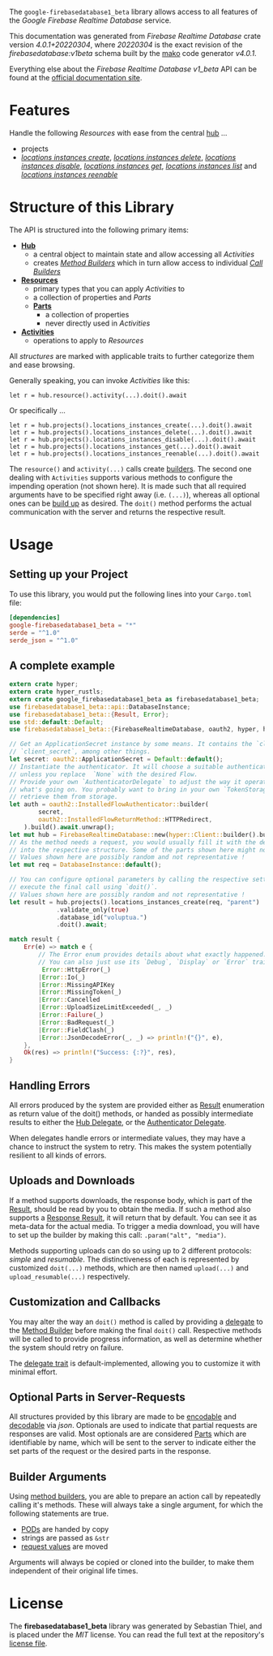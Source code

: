 <!---
DO NOT EDIT !
This file was generated automatically from 'src/generator/templates/api/README.md.mako'
DO NOT EDIT !
-->
The `google-firebasedatabase1_beta` library allows access to all features of the *Google Firebase Realtime Database* service.

This documentation was generated from *Firebase Realtime Database* crate version *4.0.1+20220304*, where *20220304* is the exact revision of the *firebasedatabase:v1beta* schema built by the [mako](http://www.makotemplates.org/) code generator *v4.0.1*.

Everything else about the *Firebase Realtime Database* *v1_beta* API can be found at the
[official documentation site](https://firebase.google.com/docs/reference/rest/database/database-management/rest/).
# Features

Handle the following *Resources* with ease from the central [hub](https://docs.rs/google-firebasedatabase1_beta/4.0.1+20220304/google_firebasedatabase1_beta/FirebaseRealtimeDatabase) ... 

* projects
 * [*locations instances create*](https://docs.rs/google-firebasedatabase1_beta/4.0.1+20220304/google_firebasedatabase1_beta/api::ProjectLocationInstanceCreateCall), [*locations instances delete*](https://docs.rs/google-firebasedatabase1_beta/4.0.1+20220304/google_firebasedatabase1_beta/api::ProjectLocationInstanceDeleteCall), [*locations instances disable*](https://docs.rs/google-firebasedatabase1_beta/4.0.1+20220304/google_firebasedatabase1_beta/api::ProjectLocationInstanceDisableCall), [*locations instances get*](https://docs.rs/google-firebasedatabase1_beta/4.0.1+20220304/google_firebasedatabase1_beta/api::ProjectLocationInstanceGetCall), [*locations instances list*](https://docs.rs/google-firebasedatabase1_beta/4.0.1+20220304/google_firebasedatabase1_beta/api::ProjectLocationInstanceListCall) and [*locations instances reenable*](https://docs.rs/google-firebasedatabase1_beta/4.0.1+20220304/google_firebasedatabase1_beta/api::ProjectLocationInstanceReenableCall)




# Structure of this Library

The API is structured into the following primary items:

* **[Hub](https://docs.rs/google-firebasedatabase1_beta/4.0.1+20220304/google_firebasedatabase1_beta/FirebaseRealtimeDatabase)**
    * a central object to maintain state and allow accessing all *Activities*
    * creates [*Method Builders*](https://docs.rs/google-firebasedatabase1_beta/4.0.1+20220304/google_firebasedatabase1_beta/client::MethodsBuilder) which in turn
      allow access to individual [*Call Builders*](https://docs.rs/google-firebasedatabase1_beta/4.0.1+20220304/google_firebasedatabase1_beta/client::CallBuilder)
* **[Resources](https://docs.rs/google-firebasedatabase1_beta/4.0.1+20220304/google_firebasedatabase1_beta/client::Resource)**
    * primary types that you can apply *Activities* to
    * a collection of properties and *Parts*
    * **[Parts](https://docs.rs/google-firebasedatabase1_beta/4.0.1+20220304/google_firebasedatabase1_beta/client::Part)**
        * a collection of properties
        * never directly used in *Activities*
* **[Activities](https://docs.rs/google-firebasedatabase1_beta/4.0.1+20220304/google_firebasedatabase1_beta/client::CallBuilder)**
    * operations to apply to *Resources*

All *structures* are marked with applicable traits to further categorize them and ease browsing.

Generally speaking, you can invoke *Activities* like this:

```Rust,ignore
let r = hub.resource().activity(...).doit().await
```

Or specifically ...

```ignore
let r = hub.projects().locations_instances_create(...).doit().await
let r = hub.projects().locations_instances_delete(...).doit().await
let r = hub.projects().locations_instances_disable(...).doit().await
let r = hub.projects().locations_instances_get(...).doit().await
let r = hub.projects().locations_instances_reenable(...).doit().await
```

The `resource()` and `activity(...)` calls create [builders][builder-pattern]. The second one dealing with `Activities` 
supports various methods to configure the impending operation (not shown here). It is made such that all required arguments have to be 
specified right away (i.e. `(...)`), whereas all optional ones can be [build up][builder-pattern] as desired.
The `doit()` method performs the actual communication with the server and returns the respective result.

# Usage

## Setting up your Project

To use this library, you would put the following lines into your `Cargo.toml` file:

```toml
[dependencies]
google-firebasedatabase1_beta = "*"
serde = "^1.0"
serde_json = "^1.0"
```

## A complete example

```Rust
extern crate hyper;
extern crate hyper_rustls;
extern crate google_firebasedatabase1_beta as firebasedatabase1_beta;
use firebasedatabase1_beta::api::DatabaseInstance;
use firebasedatabase1_beta::{Result, Error};
use std::default::Default;
use firebasedatabase1_beta::{FirebaseRealtimeDatabase, oauth2, hyper, hyper_rustls};

// Get an ApplicationSecret instance by some means. It contains the `client_id` and 
// `client_secret`, among other things.
let secret: oauth2::ApplicationSecret = Default::default();
// Instantiate the authenticator. It will choose a suitable authentication flow for you, 
// unless you replace  `None` with the desired Flow.
// Provide your own `AuthenticatorDelegate` to adjust the way it operates and get feedback about 
// what's going on. You probably want to bring in your own `TokenStorage` to persist tokens and
// retrieve them from storage.
let auth = oauth2::InstalledFlowAuthenticator::builder(
        secret,
        oauth2::InstalledFlowReturnMethod::HTTPRedirect,
    ).build().await.unwrap();
let mut hub = FirebaseRealtimeDatabase::new(hyper::Client::builder().build(hyper_rustls::HttpsConnectorBuilder::new().with_native_roots().https_or_http().enable_http1().enable_http2().build()), auth);
// As the method needs a request, you would usually fill it with the desired information
// into the respective structure. Some of the parts shown here might not be applicable !
// Values shown here are possibly random and not representative !
let mut req = DatabaseInstance::default();

// You can configure optional parameters by calling the respective setters at will, and
// execute the final call using `doit()`.
// Values shown here are possibly random and not representative !
let result = hub.projects().locations_instances_create(req, "parent")
             .validate_only(true)
             .database_id("voluptua.")
             .doit().await;

match result {
    Err(e) => match e {
        // The Error enum provides details about what exactly happened.
        // You can also just use its `Debug`, `Display` or `Error` traits
         Error::HttpError(_)
        |Error::Io(_)
        |Error::MissingAPIKey
        |Error::MissingToken(_)
        |Error::Cancelled
        |Error::UploadSizeLimitExceeded(_, _)
        |Error::Failure(_)
        |Error::BadRequest(_)
        |Error::FieldClash(_)
        |Error::JsonDecodeError(_, _) => println!("{}", e),
    },
    Ok(res) => println!("Success: {:?}", res),
}

```
## Handling Errors

All errors produced by the system are provided either as [Result](https://docs.rs/google-firebasedatabase1_beta/4.0.1+20220304/google_firebasedatabase1_beta/client::Result) enumeration as return value of
the doit() methods, or handed as possibly intermediate results to either the 
[Hub Delegate](https://docs.rs/google-firebasedatabase1_beta/4.0.1+20220304/google_firebasedatabase1_beta/client::Delegate), or the [Authenticator Delegate](https://docs.rs/yup-oauth2/*/yup_oauth2/trait.AuthenticatorDelegate.html).

When delegates handle errors or intermediate values, they may have a chance to instruct the system to retry. This 
makes the system potentially resilient to all kinds of errors.

## Uploads and Downloads
If a method supports downloads, the response body, which is part of the [Result](https://docs.rs/google-firebasedatabase1_beta/4.0.1+20220304/google_firebasedatabase1_beta/client::Result), should be
read by you to obtain the media.
If such a method also supports a [Response Result](https://docs.rs/google-firebasedatabase1_beta/4.0.1+20220304/google_firebasedatabase1_beta/client::ResponseResult), it will return that by default.
You can see it as meta-data for the actual media. To trigger a media download, you will have to set up the builder by making
this call: `.param("alt", "media")`.

Methods supporting uploads can do so using up to 2 different protocols: 
*simple* and *resumable*. The distinctiveness of each is represented by customized 
`doit(...)` methods, which are then named `upload(...)` and `upload_resumable(...)` respectively.

## Customization and Callbacks

You may alter the way an `doit()` method is called by providing a [delegate](https://docs.rs/google-firebasedatabase1_beta/4.0.1+20220304/google_firebasedatabase1_beta/client::Delegate) to the 
[Method Builder](https://docs.rs/google-firebasedatabase1_beta/4.0.1+20220304/google_firebasedatabase1_beta/client::CallBuilder) before making the final `doit()` call. 
Respective methods will be called to provide progress information, as well as determine whether the system should 
retry on failure.

The [delegate trait](https://docs.rs/google-firebasedatabase1_beta/4.0.1+20220304/google_firebasedatabase1_beta/client::Delegate) is default-implemented, allowing you to customize it with minimal effort.

## Optional Parts in Server-Requests

All structures provided by this library are made to be [encodable](https://docs.rs/google-firebasedatabase1_beta/4.0.1+20220304/google_firebasedatabase1_beta/client::RequestValue) and 
[decodable](https://docs.rs/google-firebasedatabase1_beta/4.0.1+20220304/google_firebasedatabase1_beta/client::ResponseResult) via *json*. Optionals are used to indicate that partial requests are responses 
are valid.
Most optionals are are considered [Parts](https://docs.rs/google-firebasedatabase1_beta/4.0.1+20220304/google_firebasedatabase1_beta/client::Part) which are identifiable by name, which will be sent to 
the server to indicate either the set parts of the request or the desired parts in the response.

## Builder Arguments

Using [method builders](https://docs.rs/google-firebasedatabase1_beta/4.0.1+20220304/google_firebasedatabase1_beta/client::CallBuilder), you are able to prepare an action call by repeatedly calling it's methods.
These will always take a single argument, for which the following statements are true.

* [PODs][wiki-pod] are handed by copy
* strings are passed as `&str`
* [request values](https://docs.rs/google-firebasedatabase1_beta/4.0.1+20220304/google_firebasedatabase1_beta/client::RequestValue) are moved

Arguments will always be copied or cloned into the builder, to make them independent of their original life times.

[wiki-pod]: http://en.wikipedia.org/wiki/Plain_old_data_structure
[builder-pattern]: http://en.wikipedia.org/wiki/Builder_pattern
[google-go-api]: https://github.com/google/google-api-go-client

# License
The **firebasedatabase1_beta** library was generated by Sebastian Thiel, and is placed 
under the *MIT* license.
You can read the full text at the repository's [license file][repo-license].

[repo-license]: https://github.com/Byron/google-apis-rsblob/main/LICENSE.md

